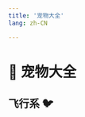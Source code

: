 ```yaml
---
title: '宠物大全'
lang: zh-CN

---
```



# 🐉 宠物大全

<Valine />

## 飞行系 🐦

<Pet
  :pet="{
    num: '036',
    name: '小石像怪',
    level: 1,
    type: 'normal',
    images: {
      default: 'https://user-images.githubusercontent.com/78347270/115859776-9ac52780-a46b-11eb-8faf-8b8ffce29bf6.gif',
    },
    race: '飞',
  }"
/>

<Pet
  :pet="{
    num: '037',
    name: '使魔',
    level: 2,
    type: 'normal',
    images: {
      default: 'https://user-images.githubusercontent.com/78347270/115859828-a44e8f80-a46b-11eb-900a-cf65d64da235.gif',
    },
    race: '飞',
  }"
/>

<Pet
  :pet="{
    num: '038',
    name: '水蓝鸟魔',
    level: 3,
    type: 'silver',
    images: {
      default: 'https://user-images.githubusercontent.com/78347270/115859790-9d278180-a46b-11eb-921b-e19a82f43063.gif',
    },
    race: '飞',
  }"
/>

<Pet
  :pet="{
    num: '039',
    name: '小恶魔',
    level: 3,
    type: 'silver',
    images: {
      default: 'https://user-images.githubusercontent.com/78347270/115859778-9b5dbe00-a46b-11eb-9f2c-6b0bd3a266a8.gif',
    },
    race: '飞',
  }"
/>

<Pet
  :pet="{
    num: '040',
    name: '迷你石像怪',
    level: 3,
    type: 'silver',
    images: {
      default: 'https://user-images.githubusercontent.com/78347270/115859872-aadd0700-a46b-11eb-8403-65eeb7bf7ef6.gif',
    },
    race: '飞',
  }"
/>

<Pet
  :pet="{
    num: '041',
    name: '丘比特',
    level: 7,
    type: 'gold',
    images: {
      default: 'https://user-images.githubusercontent.com/78347270/115859795-9dc01800-a46b-11eb-81b4-5cc2adf8a85c.gif',
    },
    race: '飞',
  }"
/>

<Pet
  :pet="{
    num: '042',
    name: '石像怪',
    level: 6,
    type: 'silver',
    images: {
      default: 'https://user-images.githubusercontent.com/78347270/115859804-9f89db80-a46b-11eb-8eef-61dc5e6c67a3.gif',
    },
    race: '飞',
  }"
/>

<Pet
  :pet="{
    num: '043',
    name: '血魔',
    level: 5,
    type: 'normal',
    images: {
      default: 'https://user-images.githubusercontent.com/78347270/115859812-a0bb0880-a46b-11eb-9440-bbae2706bdd9.gif',
    },
    race: '飞',
  }"
/>

<Pet
  :pet="{
    num: '044',
    name: '墮天使',
    level: 6,
    type: 'silver',
    images: {
      default: 'https://user-images.githubusercontent.com/78347270/115859875-ab759d80-a46b-11eb-9347-dbae6aa86ec5.gif',
    },
    race: '飞',
  }"
/>

<Pet
  :pet="{
    num: '045',
    name: '惡魔',
    level: 5,
    type: 'normal',
    images: {
      default: 'https://user-images.githubusercontent.com/78347270/115859867-a9abda00-a46b-11eb-8ba9-d84052c25df6.gif',
    },
    race: '飞',
  }"
/>


<Pet />

<Pet
  :pet="{
    num: '047',
    name: '掃把蝙蝠',
    level: 2,
    type: 'silver',
    images: {
      default: 'https://user-images.githubusercontent.com/78347270/115859807-a0227200-a46b-11eb-836c-8740564fa0c7.gif',
    },
    race: '飞',
  }"
/>

<Pet
  :pet="{
    num: '048',
    name: '迷你蝙蝠',
    level: 1,
    type: 'normal',
    images: {
      default: 'https://user-images.githubusercontent.com/78347270/115859873-aadd0700-a46b-11eb-81a6-7d74afb41509.gif',
    },
    race: '飞',
  }"
/>

<Pet
  :pet="{
    num: '049',
    name: '水果蝙蝠',
    level: 2,
    type: 'silver',
    images: {
      default: 'https://user-images.githubusercontent.com/78347270/115859789-9c8eeb00-a46b-11eb-9282-5663ee3a4638.gif',
    },
    race: '飞',
  }"
/>

<Pet
  :pet="{
    num: '050',
    name: '恶魔蝙蝠',
    level: 7,
    type: 'gold',
    images: {
      default: 'https://user-images.githubusercontent.com/78347270/115859868-aa447080-a46b-11eb-8f0c-51ce967bb68b.gif',
    },
    race: '飞',
  }"
/>

<Pet
  :pet="{
    num: '051',
    name: '天使蝙蝠',
    level: 7,
    type: 'gold',
    images: {
      default: 'https://user-images.githubusercontent.com/78347270/115859783-9c8eeb00-a46b-11eb-9ad0-0b08f99178f9.gif',
    },
    race: '飞',
  }"
/>

<Pet
  :pet="{
    num: '052',
    name: '大蝙蝠',
    level: 2,
    type: 'normal',
    images: {
      default: 'https://user-images.githubusercontent.com/78347270/115859775-9a2c9100-a46b-11eb-90a7-40eb5c522f4e.gif',
    },
    race: '飞',
  }"
/>


<Pet
  :pet="{
    num: '053',
    name: '巨蝙蝠',
    level: 4,
    type: 'normal',
    images: {
      default: 'https://user-images.githubusercontent.com/78347270/115859799-9e58ae80-a46b-11eb-9fd6-de3751952cf2.gif',
    },
    race: '飞',
  }"
/>

<Pet
  :pet="{
    num: '054',
    name: '海蝙蝠',
    level: 4,
    type: 'normal',
    images: {
      default: 'https://user-images.githubusercontent.com/78347270/115859870-aa447080-a46b-11eb-9e91-315bc958fbaa.gif',
    },
    race: '飞',
  }"
/>

<Pet
  :pet="{
    num: '055',
    name: '胖蝙蝠',
    level: 5,
    type: 'silver',
    images: {
      default: 'https://user-images.githubusercontent.com/78347270/115859864-a9abda00-a46b-11eb-9cd7-928163970410.gif',
    },
    race: '飞',
  }"
/>

<Pet
  :pet="{
    num: '056',
    name: '兔耳蝙蝠',
    level: 4,
    type: 'silver',
    images: {
      default: 'https://user-images.githubusercontent.com/78347270/115859832-a57fbc80-a46b-11eb-9ba6-5778532f3f2a.gif',
    },
    race: '飞',
  }"
/>

<Pet
  :pet="{
    num: '175',
    name: '獅鷲獸',
    level: 6,
    type: 'normal',
    images: {
      default: 'https://user-images.githubusercontent.com/78347270/115859859-a9134380-a46b-11eb-9da8-2bb7e8360db5.gif',
    },
    race: '飞',
  }"
  size="big"
/>

<Pet
  :pet="{
    num: '176',
    name: '變種獅鷲獸',
    level: 6,
    type: 'normal',
    images: {
      default: 'https://user-images.githubusercontent.com/78347270/115859836-a57fbc80-a46b-11eb-9325-b1f0a6fcf8a0.gif',
    },
    race: '飞',
  }"
  size="big"
/>

<Pet
  :pet="{
    num: '177',
    name: '布雷歐',
    level: 7,
    type: 'silver',
    images: {
      default: 'https://user-images.githubusercontent.com/78347270/115859802-9e58ae80-a46b-11eb-99cc-4872b40a6e29.gif',
    },
    race: '飞',
  }"
  size="big"
/>

<Pet
  :pet="{
    num: '178',
    name: '依格羅斯',
    level: 7,
    type: 'silver',
    images: {
      default: 'https://user-images.githubusercontent.com/78347270/115859829-a44e8f80-a46b-11eb-82ed-d7f3696ea3d9.gif',
    },
    race: '飞',
  }"
  size="big"
/>

<Pet
  :pet="{
    num: '179',
    name: '托羅帝鳥',
    level: 3,
    type: 'normal',
    images: {
      default: 'https://user-images.githubusercontent.com/78347270/115859805-9f89db80-a46b-11eb-8bbb-66f837860c03.gif',
    },
    race: '飞',
  }"
/>

<Pet
  :pet="{
    num: '180',
    name: '岩地跑者',
    level: 3,
    type: 'normal',
    images: {
      default: 'https://user-images.githubusercontent.com/78347270/115859839-a6b0e980-a46b-11eb-842a-b5981861d912.gif',
    },
    race: '飞',
  }"
/>

<Pet
  :pet="{
    num: '181',
    name: '火焰啄木鳥',
    level: 3,
    type: 'normal',
    images: {
      default: 'https://user-images.githubusercontent.com/78347270/115859791-9d278180-a46b-11eb-8fb2-55fb12582a8f.gif',
    },
    race: '飞',
  }"
/>

<Pet
  :pet="{
    num: '182',
    name: '狂奔鳥',
    level: 3,
    type: 'normal',
    images: {
      default: 'https://user-images.githubusercontent.com/78347270/115859827-a3b5f900-a46b-11eb-8429-8252838fa2b3.gif',
    },
    race: '飞',
  }"
/>

<Pet
  :pet="{
    num: '5208',
    name: '虛弱的雛鳥',
    level: -1,
    type: 'normal',
    images: {
      default: 'https://user-images.githubusercontent.com/78347270/115859827-a3b5f900-a46b-11eb-8429-8252838fa2b3.gif',
    },
    race: '飞',
  }"
/>

<Pet
  :pet="{
    num: '?',
    name: '奇美拉',
    level: -1,
    type: 'normal',
    images: {
      default: 'https://user-images.githubusercontent.com/78347270/115859820-a284cc00-a46b-11eb-9d33-d15929c3f464.gif',
    },
    race: '飞',
  }"
  size="large"
/>

<Pet
  :pet="{
    num: '?',
    name: '艾克尼奇美拉',
    level: -1,
    type: 'normal',
    images: {
      default: 'https://user-images.githubusercontent.com/78347270/115866362-88032080-a474-11eb-8bd7-fb49c55e6c64.gif',
    },
    race: '飞',
  }"
  size="large"
/>

<Pet
  :pet="{
    num: '11514',
    name: '佛魯斯奇美拉',
    level: -1,
    type: 'normal',
    images: {
      default: 'https://user-images.githubusercontent.com/78347270/115859813-a0bb0880-a46b-11eb-908c-421a99db8da4.gif',
    },
    race: '飞',
  }"
  size="large"
/>

<Pet
  :pet="{
    num: '?',
    name: '依鲁特奇美拉',
    level: -1,
    type: 'normal',
    images: {
      default: 'https://user-images.githubusercontent.com/78347270/115866150-39ee1d00-a474-11eb-8e6a-b153ce06f9f8.gif',
    },
    race: '飞',
  }"
  size="large"
/>

<Pet
  :pet="{
    num: '1047',
    name: '改造掃把蝙蝠',
    level: -1,
    type: 'normal',
    images: {
      default: 'https://user-images.githubusercontent.com/78347270/115859807-a0227200-a46b-11eb-836c-8740564fa0c7.gif',
    },
    race: '飞',
  }"
/>

